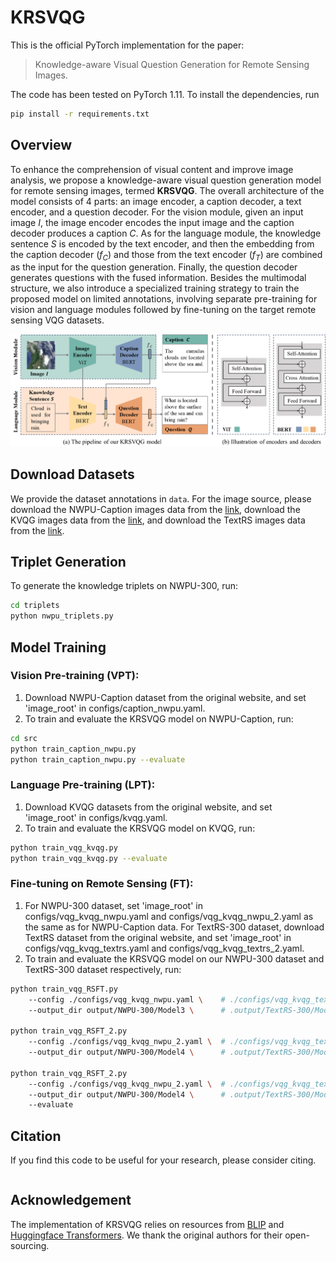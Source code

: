 # KRSVQG

This is the official PyTorch implementation for the paper:

> Knowledge-aware Visual Question Generation for Remote Sensing Images.

The code has been tested on PyTorch 1.11. To install the dependencies, run

```bash
pip install -r requirements.txt
```

## Overview

To enhance the comprehension of visual content and improve image analysis, we propose a knowledge-aware visual question generation model for remote sensing images, termed **KRSVQG**. The overall architecture of the model consists of 4 parts: an image encoder, a caption decoder, a text encoder, and a question decoder. For the vision module, given an input image $I$, the image encoder encodes the input image and the caption decoder produces a caption $C$. As for the language module, the knowledge sentence $S$ is encoded by the text encoder, and then the embedding from the caption decoder ($f_{C}$) and those from the text encoder ($f_{T}$) are combined as the input for the question generation. Finally, the question decoder generates questions with the fused information. Besides the multimodal structure, we also introduce a specialized training strategy to train the proposed model on limited annotations, involving separate pre-training for vision and language modules followed by fine-tuning on the target remote sensing VQG datasets.


![model](asset/model.png)

## Download Datasets

We provide the dataset annotations in `data`. For the image source, please download the NWPU-Caption images data from the [link](https://figshare.com/articles/dataset/NWPU-RESISC45_Dataset_with_12_classes/16674166), download the KVQG images data from the [link](https://uehara-mech.github.io/kvqg), and download the TextRS images data from the [link](https://github.com/yakoubbazi/TextRS).


## Triplet Generation

To generate the knowledge triplets on NWPU-300, run:
```bash
cd triplets
python nwpu_triplets.py
```

## Model Training

### Vision Pre-training (VPT):
1. Download NWPU-Caption dataset from the original website, and set 'image_root' in configs/caption_nwpu.yaml.
2. To train and evaluate the KRSVQG model on NWPU-Caption, run:
```bash
cd src
python train_caption_nwpu.py
python train_caption_nwpu.py --evaluate
```

### Language Pre-training (LPT):
1. Download KVQG datasets from the original website, and set 'image_root' in configs/kvqg.yaml.
2. To train and evaluate the KRSVQG model on KVQG, run:
```bash
python train_vqg_kvqg.py 
python train_vqg_kvqg.py --evaluate
```

### Fine-tuning on Remote Sensing (FT):

1. For NWPU-300 dataset, set 'image_root' in configs/vqg_kvqg_nwpu.yaml and configs/vqg_kvqg_nwpu_2.yaml as the same as for NWPU-Caption data. For TextRS-300 dataset, download TextRS dataset from the original website, and set 'image_root' in configs/vqg_kvqg_textrs.yaml and configs/vqg_kvqg_textrs_2.yaml.
2. To train and evaluate the KRSVQG model on our NWPU-300 dataset and TextRS-300 dataset respectively, run:

```bash
python train_vqg_RSFT.py
    --config ./configs/vqg_kvqg_nwpu.yaml \    # ./configs/vqg_kvqg_textrs.yaml for textrs-300
    --output_dir output/NWPU-300/Model3 \      # .output/TextRS-300/Model3 for textrs-300

python train_vqg_RSFT_2.py
    --config ./configs/vqg_kvqg_nwpu_2.yaml \  # ./configs/vqg_kvqg_textrs_2.yaml for textrs-300
    --output_dir output/NWPU-300/Model4 \      # .output/TextRS-300/Model4 for textrs-300

python train_vqg_RSFT_2.py
    --config ./configs/vqg_kvqg_nwpu_2.yaml \  # ./configs/vqg_kvqg_textrs_2.yaml for textrs-300
    --output_dir output/NWPU-300/Model4 \      # .output/TextRS-300/Model4 for textrs-300
    --evaluate
```

## Citation
If you find this code to be useful for your research, please consider citing.

```bash

```

## Acknowledgement

The implementation of KRSVQG relies on resources from [BLIP](https://github.com/salesforce/BLIP/tree/main) and [Huggingface Transformers](https://github.com/huggingface/transformers). We thank the original authors for their open-sourcing.